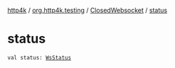 [http4k](../../index.md) / [org.http4k.testing](../index.md) / [ClosedWebsocket](index.md) / [status](./status.md)

# status

`val status: `[`WsStatus`](../../org.http4k.websocket/-ws-status/index.md)